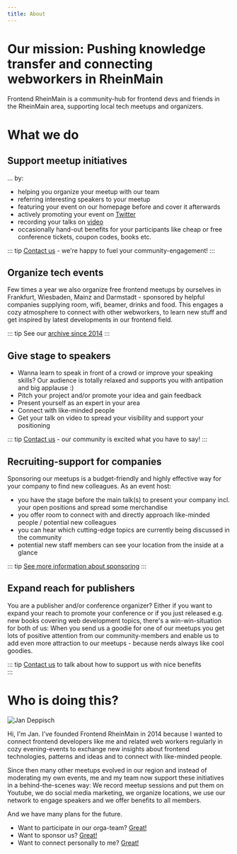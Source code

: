 ```yaml
---
title: About
---
```


# Our mission: Pushing knowledge transfer and connecting webworkers in RheinMain

Frontend RheinMain is a community-hub for frontend devs and friends in the RheinMain area, supporting local tech meetups and organizers. 

# What we do

## Support meetup initiatives

... by: 

- helping you organize your meetup with our team
- referring interesting speakers to your meetup  
- featuring your event on our homepage before and cover it afterwards
- actively promoting your event on [Twitter](https://twitter.com/frontend_rm)
- recording your talks on [video](https://www.youtube.com/channel/UCYFNj1jr1ZufRZLlPDVGYIw)
- occasionally hand-out benefits for your participants like cheap or free conference tickets, coupon codes, books etc.

::: tip 
[Contact us](/ferm/contact) - we're happy to fuel your community-engagement!
:::

## Organize tech events

Few times a year we also organize free frontend meetups by ourselves in Frankfurt, Wiesbaden, Mainz and Darmstadt - sponsored by helpful companies supplying room, wifi, beamer, drinks and food. This engages a cozy atmosphere to connect with other webworkers, to learn new stuff and get inspired by latest developments in our frontend field.

::: tip 
See our [archive since 2014](/ferm/archive)
:::

## Give stage to speakers 

- Wanna learn to speak in front of a crowd or improve your speaking skills? Our audience is totally relaxed and supports you with antipation and big applause :)
- Pitch your project and/or promote your idea and gain feedback
- Present yourself as an expert in your area
- Connect with like-minded people
- Get your talk on video to spread your visibility and support your positioning

::: tip 
[Contact us](ferm/contact) - our community is excited what you have to say!
::: 

## Recruiting-support for companies

Sponsoring our meetups is a budget-friendly and highly effective way for your company to find new colleagues. As an event host:

- you have the stage before the main talk(s) to present your company incl. your open positions and spread some merchandise
- you offer room to connect with and directly approach like-minded people /  potential new colleagues
- you can hear which cutting-edge topics are currently being discussed in the community 
- potential new staff members can see your location from the inside at a glance

::: tip 
[See more information about sponsoring](/ferm/sponsoring) 
:::

## Expand reach for publishers

You are a publisher and/or conference organizer? Either if you want to expand your reach to promote your conference or if you just released e.g. new books covering web development topics, there's a win-win-situation for both of us: When you send us a goodie for one of our meetups you get lots of positive attention from our community-members and enable us to add even more attraction to our meetups - because nerds always like cool goodies.

::: tip 
[Contact us](/ferm/contact) to talk about how to support us with nice benefits  
:::

# Who is doing this?

<img src='/img/jan.jpg' alt='Jan Deppisch' class='img-left'>

Hi, I'm Jan. I've founded Frontend RheinMain in 2014 because I wanted to connect frontend developers like me and related web workers regularly in cozy evening-events to exchange new insights about frontend technologies, patterns and ideas and to connect with like-minded people.

Since then many other meetups evolved in our region and instead of moderating my own events, me and my team now support these initiatives in a behind-the-scenes way: We record meetup sessions and put them on Youtube, we do social media marketing, we organize locations, we use our network to engage speakers and we offer benefits to all members.

And we have many plans for the future.

- Want to participate in our orga-team? [Great!](/ferm/contact)
- Want to sponsor us? [Great!](/ferm/sponsoring)
- Want to connect personally to me? [Great!](https://www.linkedin.com/in/netzartist/)

